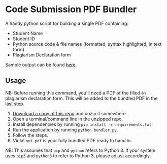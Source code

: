 # Code Submission PDF Bundler

A handy python script for building a single PDF containing:

* Student Name
* Student ID
* Python source code & file names (formatted, syntax highlighted, in text form)
* Plagiarism Declaration form

Sample output can be found [here](sample/sample_output.pdf).

## Usage

NB: Before running this command, you'll need a PDF of the filled-in plagiarism declaration form. This will be added to the bundled PDF in the last step.

1. [Download a copy of this repo](https://github.com/tfinlay/code_submission_pdf_bundler/archive/refs/heads/main.zip) and unzip it somewhere.
2. Open a terminal/command line in the unzipped repo.
3. Install dependencies by running `pip install -r requirements.txt`.
4. Run the application by running `python bundler.py`.
5. Follow the steps.
6. Viola! `out.pdf` is your fully bundled PDF ready to hand in.

NB: This assumes that `pip` and `python` refers to Python 3. If your system uses `pip3` and `python3` to refer to Python 3, please adjust accordingly.

